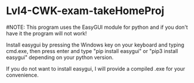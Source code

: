 # Lvl4-CWK-exam-takeHomeProj

#NOTE: This program uses the EasyGUI module for python and if you don't have it the program will not work!

Install easygui by pressing the Windows key on your keyboard and typing cmd.exe, then press enter and type "pip install easygui" or "pip3 install easygui" depending on your python version.

If you do not want to install easygui, I will provide a compiled .exe for your convenience.
